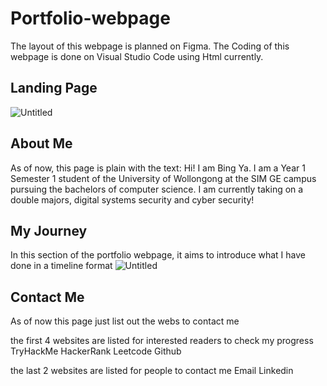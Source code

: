 # Portfolio-webpage

The layout of this webpage is planned on Figma. 
The Coding of this webpage is done on Visual Studio Code using Html currently. 

## Landing Page
![Untitled](https://user-images.githubusercontent.com/74776084/137858877-81451cb4-9110-4031-96f3-1d5a561186e4.jpg)

## About Me

As of now, this page is plain with the text:
Hi! I am Bing Ya. I am a Year 1 Semester 1 student of the University of Wollongong at the SIM GE campus pursuing the bachelors of computer science. I am currently taking on a double majors, digital systems security and cyber security! 

## My Journey
In this section of the portfolio webpage, it aims to introduce what I have done in a timeline format
![Untitled](https://user-images.githubusercontent.com/74776084/137837357-c4e9786e-74d8-41b4-ba76-a2eb0a2ade0a.jpg)


## Contact Me
As of now this page just list out the webs to contact me

the first 4 websites are listed for interested readers to check my progress 
TryHackMe
HackerRank
Leetcode
Github

the last 2 websites are listed for people to contact me
Email
Linkedin
